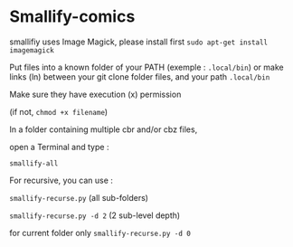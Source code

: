 # Smallify-comics

smallifiy uses Image Magick, please install first
`sudo apt-get install imagemagick`


Put files into a known folder of your PATH (exemple : `.local/bin`)
or make links (ln) between your git clone folder files, and your path `.local/bin`

Make sure they have execution (x) permission

(if not, `chmod +x filename`)

In a folder containing multiple cbr and/or cbz files,

open a Terminal and type :

`smallify-all`

For recursive, you can use :

`smallify-recurse.py`
(all sub-folders)

`smallify-recurse.py -d 2`
(2 sub-level depth)

for current folder only
`smallify-recurse.py -d 0`
